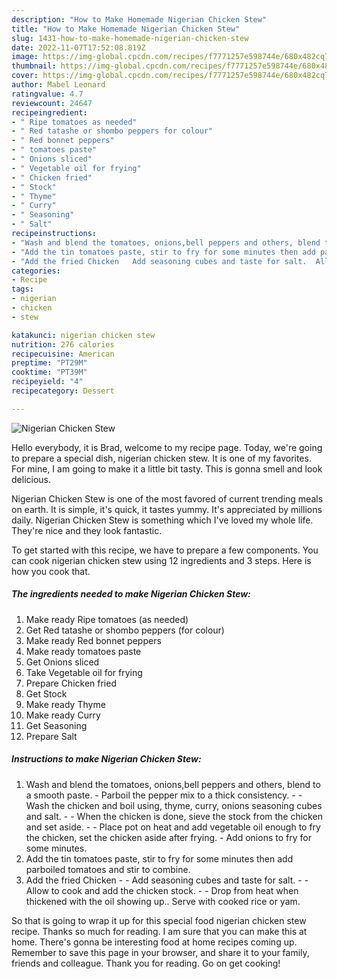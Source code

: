```yaml
---
description: "How to Make Homemade Nigerian Chicken Stew"
title: "How to Make Homemade Nigerian Chicken Stew"
slug: 1431-how-to-make-homemade-nigerian-chicken-stew
date: 2022-11-07T17:52:08.819Z
image: https://img-global.cpcdn.com/recipes/f7771257e598744e/680x482cq70/nigerian-chicken-stew-recipe-main-photo.jpg
thumbnail: https://img-global.cpcdn.com/recipes/f7771257e598744e/680x482cq70/nigerian-chicken-stew-recipe-main-photo.jpg
cover: https://img-global.cpcdn.com/recipes/f7771257e598744e/680x482cq70/nigerian-chicken-stew-recipe-main-photo.jpg
author: Mabel Leonard
ratingvalue: 4.7
reviewcount: 24647
recipeingredient:
- " Ripe tomatoes as needed"
- " Red tatashe or shombo peppers for colour"
- " Red bonnet peppers"
- " tomatoes paste"
- " Onions sliced"
- " Vegetable oil for frying"
- " Chicken fried"
- " Stock"
- " Thyme"
- " Curry"
- " Seasoning"
- " Salt"
recipeinstructions:
- "Wash and blend the tomatoes, onions,bell peppers and others, blend to a smooth paste.  Parboil the pepper mix to a thick consistency.  Wash the chicken and boil using, thyme, curry, onions seasoning cubes and salt.  When the chicken is done, sieve the stock from the chicken and set aside.  Place pot on heat and add vegetable oil enough to fry the chicken, set the chicken aside after frying.  Add onions to fry for some minutes."
- "Add the tin tomatoes paste, stir to fry for some minutes then add parboiled tomatoes and stir to combine."
- "Add the fried Chicken   Add seasoning cubes and taste for salt.  Allow to cook and add the chicken stock.  Drop from heat when thickened with the oil showing up.. Serve with cooked rice or yam."
categories:
- Recipe
tags:
- nigerian
- chicken
- stew

katakunci: nigerian chicken stew 
nutrition: 276 calories
recipecuisine: American
preptime: "PT29M"
cooktime: "PT39M"
recipeyield: "4"
recipecategory: Dessert

---
```



![Nigerian Chicken Stew](https://img-global.cpcdn.com/recipes/f7771257e598744e/680x482cq70/nigerian-chicken-stew-recipe-main-photo.jpg)

Hello everybody, it is Brad, welcome to my recipe page. Today, we're going to prepare a special dish, nigerian chicken stew. It is one of my favorites. For mine, I am going to make it a little bit tasty. This is gonna smell and look delicious.

Nigerian Chicken Stew is one of the most favored of current trending meals on earth. It is simple, it's quick, it tastes yummy. It's appreciated by millions daily. Nigerian Chicken Stew is something which I've loved my whole life. They're nice and they look fantastic.




To get started with this recipe, we have to prepare a few components. You can cook nigerian chicken stew using 12 ingredients and 3 steps. Here is how you cook that.

<!--inarticleads1-->

##### The ingredients needed to make Nigerian Chicken Stew:

1. Make ready  Ripe tomatoes (as needed)
1. Get  Red tatashe or shombo peppers (for colour)
1. Make ready  Red bonnet peppers
1. Make ready  tomatoes paste
1. Get  Onions sliced
1. Take  Vegetable oil for frying
1. Prepare  Chicken fried
1. Get  Stock
1. Make ready  Thyme
1. Make ready  Curry
1. Get  Seasoning
1. Prepare  Salt




<!--inarticleads2-->

##### Instructions to make Nigerian Chicken Stew:

1. Wash and blend the tomatoes, onions,bell peppers and others, blend to a smooth paste.  - Parboil the pepper mix to a thick consistency. -  - Wash the chicken and boil using, thyme, curry, onions seasoning cubes and salt. -  - When the chicken is done, sieve the stock from the chicken and set aside. -  - Place pot on heat and add vegetable oil enough to fry the chicken, set the chicken aside after frying.  - Add onions to fry for some minutes.
1. Add the tin tomatoes paste, stir to fry for some minutes then add parboiled tomatoes and stir to combine.
1. Add the fried Chicken  -  - Add seasoning cubes and taste for salt. -  - Allow to cook and add the chicken stock. -  - Drop from heat when thickened with the oil showing up.. Serve with cooked rice or yam.




So that is going to wrap it up for this special food nigerian chicken stew recipe. Thanks so much for reading. I am sure that you can make this at home. There's gonna be interesting food at home recipes coming up. Remember to save this page in your browser, and share it to your family, friends and colleague. Thank you for reading. Go on get cooking!
